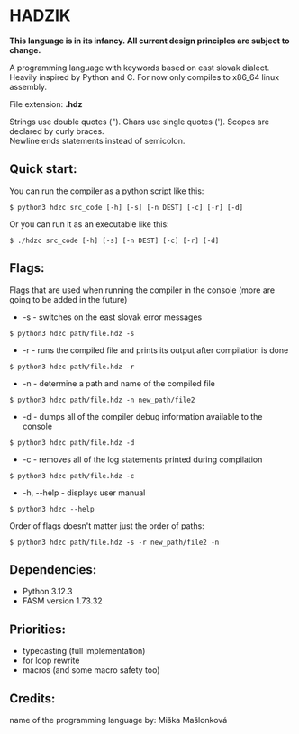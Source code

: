 
# HADZIK

__This language is in its infancy. All current design principles are subject to change.__

A programming language with keywords based on east slovak dialect.  
Heavily inspired by Python and C.
For now only compiles to x86_64 linux assembly.  

File extension: **.hdz**

Strings use double quotes ("). 
Chars use single quotes (').
Scopes are declared by curly braces.  
Newline ends statements instead of semicolon.

## Quick start:
You can run the compiler as a python script like this:
```
$ python3 hdzc src_code [-h] [-s] [-n DEST] [-c] [-r] [-d]
```
Or you can run it as an executable like this:
```
$ ./hdzc src_code [-h] [-s] [-n DEST] [-c] [-r] [-d]
```

## Flags:
Flags that are used when running the compiler in the console (more are going to be added in the future)

+ -s - switches on the east slovak error messages
```
$ python3 hdzc path/file.hdz -s
```

+ -r - runs the compiled file and prints its output after compilation is done
```
$ python3 hdzc path/file.hdz -r
```

+ -n - determine a path and name of the compiled file
```
$ python3 hdzc path/file.hdz -n new_path/file2
```

+ -d - dumps all of the compiler debug information available to the console
```
$ python3 hdzc path/file.hdz -d
```

+ -c - removes all of the log statements printed during compilation
```
$ python3 hdzc path/file.hdz -c
```

+ -h, --help - displays user manual
```
$ python3 hdzc --help
```

Order of flags doesn't matter just the order of paths:
```
$ python3 hdzc path/file.hdz -s -r new_path/file2 -n
```


## Dependencies:
+ Python 3.12.3
+ FASM version 1.73.32

## Priorities:
+ typecasting (full implementation)
+ for loop rewrite
+ macros (and some macro safety too)

## Credits:
name of the programming language by: Miška Mašlonková
